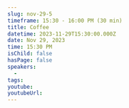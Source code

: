 ```yaml
---
slug: nov-29-5
timeframe: 15:30 - 16:00 PM (30 min)
title: Coffee
datetime: 2023-11-29T15:30:00.000Z
date: Nov 29, 2023
time: 15:30 PM
isChild: false
hasPage: false
speakers:
  -
tags:
youtube:
youtubeUrl:
---
```

